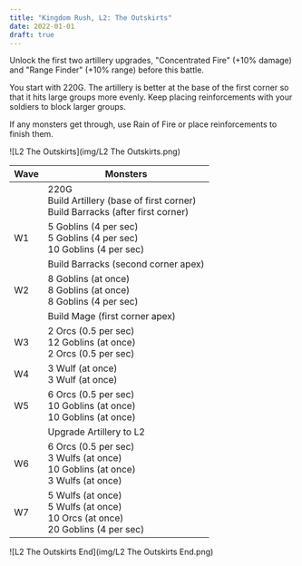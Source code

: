 ```yaml
---
title: "Kingdom Rush, L2: The Outskirts"
date: 2022-01-01
draft: true
---
```


Unlock the first two artillery upgrades, "Concentrated Fire" (+10% damage) and "Range Finder" (+10% range) before this battle. 

You start with 220G. The artillery is better at the base of the first corner so that it hits large groups more evenly. Keep placing reinforcements with your soldiers to block larger groups.

If any monsters get through, use Rain of Fire or place reinforcements to finish them.

![L2 The Outskirts](img/L2 The Outskirts.png)

| Wave | Monsters                                                     |
| ---- | ------------------------------------------------------------ |
|      | 220G<br />Build Artillery (base of first corner)<br />Build Barracks (after first corner) |
| W1   | 5 Goblins (4 per sec)<br />5 Goblins (4 per sec)<br />10 Goblins (4 per sec) |
|      | Build Barracks (second corner apex)                          |
| W2   | 8 Goblins (at once)<br />8 Goblins (at once)<br />8 Goblins (4 per sec) |
|      | Build Mage (first corner apex)                               |
| W3   | 2 Orcs (0.5 per sec)<br />12 Goblins (at once)<br />2 Orcs (0.5 per sec) |
| W4   | 3 Wulf (at once)<br />3 Wulf (at once)                       |
| W5   | 6 Orcs (0.5 per sec)<br />10 Goblins (at once)<br />10 Goblins (at once) |
|      | Upgrade Artillery to L2                                      |
| W6   | 6 Orcs (0.5 per sec)<br />3 Wulfs (at once)<br />10 Goblins (at once)<br />3 Wulfs (at once) |
| W7   | 5 Wulfs (at once)<br />5 Wulfs (at once)<br />10 Orcs (at once)<br />20 Goblins (4 per sec) |

![L2 The Outskirts End](img/L2 The Outskirts End.png)
